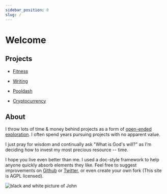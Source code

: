 ```yaml
---
sidebar_position: 0
slug: /
---
```


# Welcome

## Projects

* [Fitness](fitness)
* [Writing](writing)
* [Pooldash](pooldash)

* [Cryptocurrency](crypto)

## About

I throw lots of time & money behind projects as a form of [open-ended exploration](https://www.palladiummag.com/2022/01/06/quit-your-job/). I often spend years pursuing projects with no apparent value.

I just pray for wisdom and continually ask "What is God's will?" as I'm deciding how to invest my most precious resource -- time.

I hope you live even better than me. I used a doc-style framework to help anyone quickly absorb elements they like. Feel free to suggest improvements on [Github](https://github.com/gazzini/docs) or [Twitter](https://twitter.com/gazzini), or even create your own fork (This site is AGPL licensed).

![black and white picture of John](/img/pfp.jpg)
